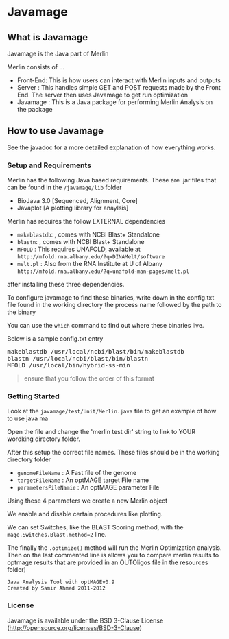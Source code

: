 # Javamage

## What is Javamage

Javamage is the Java part of Merlin

Merlin consists of ...

* Front-End: This is how users can interact with Merlin inputs and outputs 
* Server : This handles simple GET and POST requests made by the Front End.  The server then uses Javamage to get run optimization
* Javamage : This is a Java package for performing Merlin Analysis on the package

## How to use Javamage

See the javadoc for a more detailed explanation of how everything works.

###  Setup and Requirements

Merlin has the following Java based requirements. These are .jar files that can be found in the `/javamage/lib` folder

* BioJava 3.0 [Sequenced, Alignment, Core]
* Javaplot [A plotting library for anaylsis]

Merlin has requires the follow EXTERNAL dependencies

* `makeblastdb`:  , comes with NCBI Blast+ Standalone
* `blastn`:  , comes with NCBI Blast+ Standalone
* `MFOLD` : This requires UNAFOLD, available at `http://mfold.rna.albany.edu/?q=DINAMelt/software`
* `melt.pl` : Also from the RNA Institute at U of Albany `http://mfold.rna.albany.edu/?q=unafold-man-pages/melt.pl`

after installing these three dependencies.

To configure javamage to find these binaries, write down in the config.txt file found in the working directory the process name followed by the path to the binary

You can use the `which` command to find out where these binaries live.

Below is a sample config.txt entry

<pre>
makeblastdb /usr/local/ncbi/blast/bin/makeblastdb
blastn /usr/local/ncbi/blast/bin/blastn
MFOLD /usr/local/bin/hybrid-ss-min
</pre>

> ensure that you follow the order of this format

###  Getting Started

Look at the `javamage/test/Unit/Merlin.java` file to get an example of how to use java ma

Open the file and change the 'merlin test dir' string  to link to YOUR wordking directory folder.

After this setup the correct file names. These files should be in the working directory folder

* `genomeFileName` : A Fast file of the genome
* `targetFileName` : An optMAGE target File name
* `parametersFileNamie` : An optMAGE parameter File

Using these 4 parameters we create a new Merlin object

We enable and disable certain procedures like plotting.

We can set Switches, like the BLAST Scoring method, with the `mage.Switches.Blast.method=2` line.

The finally the `.optimize()` method will run the Merlin Optimization analysis.
Then on the last commented line is allows you to compare merlin results to optmage results that are provided in an OUTOligos file in the resources folder)

```
Java Analysis Tool with optMAGEv0.9
Created by Samir Ahmed 2011-2012
```

###	License

Javamage is available under the BSD 3-Clause License (http://opensource.org/licenses/BSD-3-Clause)